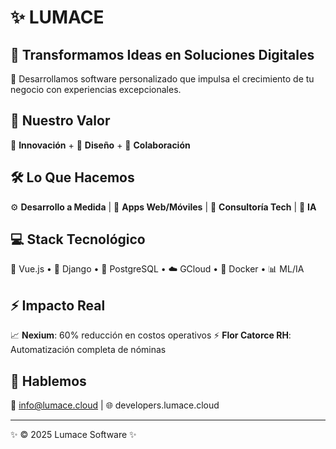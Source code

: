 # ✨ LUMACE

## 🚀 Transformamos Ideas en Soluciones Digitales
🔮 Desarrollamos software personalizado que impulsa el crecimiento de tu negocio con experiencias excepcionales.

## 💎 Nuestro Valor
🧠 **Innovación** + 🎨 **Diseño** + 🤝 **Colaboración**

## 🛠️ Lo Que Hacemos
⚙️ **Desarrollo a Medida** | 📱 **Apps Web/Móviles** | 💼 **Consultoría Tech** | 🤖 **IA**

## 💻 Stack Tecnológico
🔶 Vue.js • 🐍 Django • 🐘 PostgreSQL • ☁️ GCloud • 🐳 Docker • 📊 ML/IA

## ⚡ Impacto Real
📈 **Nexium**: 60% reducción en costos operativos
⚡ **Flor Catorce RH**: Automatización completa de nóminas

## 📩 Hablemos
📧 info@lumace.cloud | 🌐 developers.lumace.cloud

---

✨ © 2025 Lumace Software ✨
